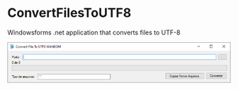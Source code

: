 # ConvertFilesToUTF8
Windowsforms .net application that converts files to UTF-8

<p align="center">
    <img alt="read before" src="Image.png" />
</p>
